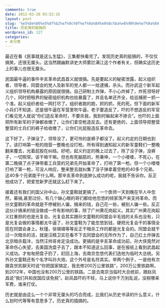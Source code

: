 ```yaml
---
comments: true
date: 2012-03-28 03:52:15
layout: post
slug: '%e5%8e%86%e5%8f%b2%e7%9c%9f%e7%9a%84%e6%8c%ba%e6%90%9e%e7%9a%84'
title: 历史真的挺搞的
wordpress_id: 127
categories:
- 未分类
---
```


最近在看《民事就是这么生猛》，三集都快看完了。发现历史真的挺搞的，不仅仅搞笑，还很无厘头。这当然跟幽默讲史大师雾拦满江这个作者有关，但确实这历史上的事儿也很无厘头。

民国最牛逼的事件辛亥革命武昌首义就很搞。先是要起义的秘密泄露，起义组织者，领导者，同盟会的党人及新军的党人都一一给逮捕，杀头。而孙武这个新军起义组织领导机构暴露的原因就很搞，自己研制土炸弹，不小心炸掉了，炸死领导好几个，同时把租界的秘密组织机构也给暴露了，并且名单还齐全，给巡捕房一抓一个准。起义组织者给一网打尽了。组织者跑的跑，抓的抓，死的死。但下面的新军小兵们不知道，还是很牛逼在军营里吹牛逼，老子要造反了，吓的不想造反的军官们看见党人就说“你们造反革命时，不要杀我，我到时躲起来不掺合”。也吓的上面把所有新军的子弹都收缴了，让你们拿空枪造反去。还有更绝的，上面领导把整营整营的士兵们的裤子给收缴了，让你们光屁股造反革命去。

这下好了，子弹没了，领导没了，更可怜的是裤子都没了。起义约定的日期也到了。该打响第一枪的炮营一整晚也没打枪。所有得到通知起义的新军童鞋们一整晚翻来覆去，光着屁股在纠结。好吧，起义约定的晚上过去了，除了没子弹，没裤子，一切照常。该干嘛干嘛。但也有死脑筋的，熊秉坤，一个小喽喽，不死心，在第二晚搞了点子弹带着工兵营的兄弟先开始革命了，打响了第一枪。但一个小喽喽打响了第一枪，可没人响应，整来整去就纠集了没子弹拿着空枪的40多个兄弟。这40多个兄弟能干什么啊。那辛亥革命到底肿么成功的呢，我就不告诉你。反正他成功了，把爱觉新罗还就这么赶下来了。

接着还有我们的国父孙中山，孙文童鞋就更搞了。一个医师一天到晚在华人中忽然，募捐,甚至过份，有几个缺心眼的哥们都给他忽悠的倾家荡产来支持革命。而孙文童鞋的革命就是不停被别人骗，搞来的钱，自己花一些，被别人骗一些。反正这伙计搞来的钱没做成一件有影响的事，除了广州黄花岗起义。其实广州黄花岗起义扛重担的也是光复会。光复会其实跟孙文童鞋的同盟会半毛钱的关系也没有，只是光复会做的事情都太牛逼了，孙文童鞋为了能忽悠到钱，硬把光复会干的事情全揽在同盟会身上。秋瑾，徐锡璘等等反正干暗杀工作的都是光复会的。同盟会就干过一次暗杀的活，就是汪精卫实在看不下去同盟会的无所作为了，自己扛土炸弹去北京暗杀载沣，当然汪帅哥肯定没成功。更搞的是辛亥革命成功前，孙大侠竟然对革命伤心失望，去美国洗盘子去了，跟本不知道这么回事，是在报纸上看到武昌起义成功。才匆匆把盘子扔了，赶回上海，去南京忽悠代表们选他为临时大总统。另外孙文童鞋还有个名字叫孙大炮，这个外号是名符其实。举两个例子，一是他有次跟袁世凯聊天时说“你把国家搞定，我去修200万公里铁路”，200万公里铁路啊，到2012年，中国也没有200万公里的铁路。二是去南京当临时大总统前，跟赵凤昌说“我们共和民国应该免税”。赵凤昌吓的不轻，马上说你千万别乱说，没税哪来军费，谁来打仗。

历史就是由这么一个个非常无厘头的巧合而成，比我们从历史书读的什么意义，什么划时代等等有意思多了。历史真的插搞的。

